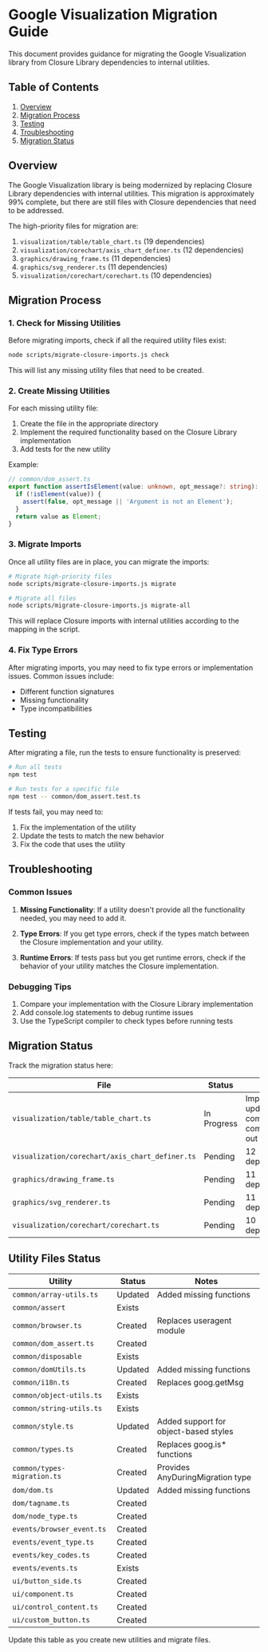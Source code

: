 # Google Visualization Migration Guide

This document provides guidance for migrating the Google Visualization library from Closure Library dependencies to internal utilities.

## Table of Contents

1. [Overview](#overview)
2. [Migration Process](#migration-process)
3. [Testing](#testing)
4. [Troubleshooting](#troubleshooting)
5. [Migration Status](#migration-status)

## Overview

The Google Visualization library is being modernized by replacing Closure Library dependencies with internal utilities. This migration is approximately 99% complete, but there are still files with Closure dependencies that need to be addressed.

The high-priority files for migration are:

1. `visualization/table/table_chart.ts` (19 dependencies)
2. `visualization/corechart/axis_chart_definer.ts` (12 dependencies)
3. `graphics/drawing_frame.ts` (11 dependencies)
4. `graphics/svg_renderer.ts` (11 dependencies)
5. `visualization/corechart/corechart.ts` (10 dependencies)

## Migration Process

### 1. Check for Missing Utilities

Before migrating imports, check if all the required utility files exist:

```bash
node scripts/migrate-closure-imports.js check
```

This will list any missing utility files that need to be created.

### 2. Create Missing Utilities

For each missing utility file:

1. Create the file in the appropriate directory
2. Implement the required functionality based on the Closure Library implementation
3. Add tests for the new utility

Example:

```typescript
// common/dom_assert.ts
export function assertIsElement(value: unknown, opt_message?: string): Element {
  if (!isElement(value)) {
    assert(false, opt_message || 'Argument is not an Element');
  }
  return value as Element;
}
```

### 3. Migrate Imports

Once all utility files are in place, you can migrate the imports:

```bash
# Migrate high-priority files
node scripts/migrate-closure-imports.js migrate

# Migrate all files
node scripts/migrate-closure-imports.js migrate-all
```

This will replace Closure imports with internal utilities according to the mapping in the script.

### 4. Fix Type Errors

After migrating imports, you may need to fix type errors or implementation issues. Common issues include:

- Different function signatures
- Missing functionality
- Type incompatibilities

## Testing

After migrating a file, run the tests to ensure functionality is preserved:

```bash
# Run all tests
npm test

# Run tests for a specific file
npm test -- common/dom_assert.test.ts
```

If tests fail, you may need to:

1. Fix the implementation of the utility
2. Update the tests to match the new behavior
3. Fix the code that uses the utility

## Troubleshooting

### Common Issues

1. **Missing Functionality**: If a utility doesn't provide all the functionality needed, you may need to add it.

2. **Type Errors**: If you get type errors, check if the types match between the Closure implementation and your utility.

3. **Runtime Errors**: If tests pass but you get runtime errors, check if the behavior of your utility matches the Closure implementation.

### Debugging Tips

1. Compare your implementation with the Closure Library implementation
2. Add console.log statements to debug runtime issues
3. Use the TypeScript compiler to check types before running tests

## Migration Status

Track the migration status here:

| File | Status | Notes |
|------|--------|-------|
| `visualization/table/table_chart.ts` | In Progress | Imports updated, UI components commented out |
| `visualization/corechart/axis_chart_definer.ts` | Pending | 12 dependencies |
| `graphics/drawing_frame.ts` | Pending | 11 dependencies |
| `graphics/svg_renderer.ts` | Pending | 11 dependencies |
| `visualization/corechart/corechart.ts` | Pending | 10 dependencies |

## Utility Files Status

| Utility | Status | Notes |
|---------|--------|-------|
| `common/array-utils.ts` | Updated | Added missing functions |
| `common/assert` | Exists | |
| `common/browser.ts` | Created | Replaces useragent module |
| `common/dom_assert.ts` | Created | |
| `common/disposable` | Exists | |
| `common/domUtils.ts` | Updated | Added missing functions |
| `common/i18n.ts` | Created | Replaces goog.getMsg |
| `common/object-utils.ts` | Exists | |
| `common/string-utils.ts` | Exists | |
| `common/style.ts` | Updated | Added support for object-based styles |
| `common/types.ts` | Created | Replaces goog.is* functions |
| `common/types-migration.ts` | Created | Provides AnyDuringMigration type |
| `dom/dom.ts` | Updated | Added missing functions |
| `dom/tagname.ts` | Created | |
| `dom/node_type.ts` | Created | |
| `events/browser_event.ts` | Created | |
| `events/event_type.ts` | Created | |
| `events/key_codes.ts` | Created | |
| `events/events.ts` | Exists | |
| `ui/button_side.ts` | Created | |
| `ui/component.ts` | Created | |
| `ui/control_content.ts` | Created | |
| `ui/custom_button.ts` | Created | |

Update this table as you create new utilities and migrate files.
